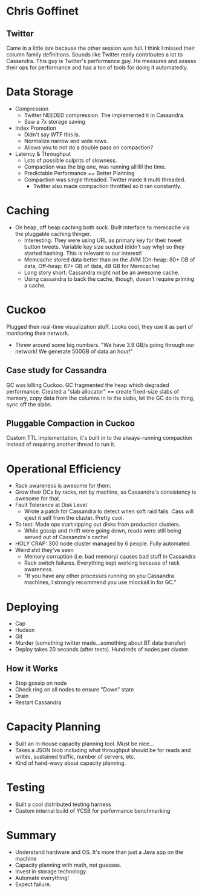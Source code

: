 Chris Goffinet
==

Twitter
--

Came in a little late because the other session was full. I think I missed their column family definitions.
Sounds like Twitter really contributes a lot to Cassandra. This guy is Twitter's performance guy. He measures and assess their ops for performance and has a ton of tools for doing it automatedly.

Data Storage
==

* Compression
  * Twitter NEEDED compression. The implemented it in Cassandra.
  * Saw a 7x storage saving
* Index Promotion
  * Didn't say WTF this is.
  * Normalize narrow and wide rows.
  * Allows you to not do a double pass on compaction?
* Latency & Throughput
  * Lots of possible culprits of slowness.
  * Compaction was the big one, was running alllllll the time.
  * Predictable Performance == Better Planning
  * Compaction was single threaded. Twitter made it multi threaded.
    * Twitter also made compaction throttled so it ran constantly.

Caching
==
* On heap, off heap caching both suck. Built interface to memcache via the pluggable caching thinger.
  * Interesting: They were using URL as primary key for their tweet button tweets. Variable key size sucked (didn't say why) so they started hashing. This is relevant to our interest!
  * Memcache stored data better than on the JVM (On-heap: 80+ GB of data, Off-heap: 67+ GB of data, 48 GB for Memcache)
  * Long story short: Cassandra might not be an awesome cache.
  * Using cassandra to back the cache, though, doesn't require priming a cache.

Cuckoo
==

Plugged their real-time visualization stuff. Looks cool, they use it as part of monitoring their network.

* Threw around some big numbers. "We have 3.9 GB/s going through our network! We generate 500GB of data an hour!"

Case study for Cassandra
--

GC was killing Cuckoo. GC fragmented the heap which degraded performance.
Created a "slab allocator" == create fixed-size slabs of memory, copy data from the columns in to the slabs, let the GC do its thing, sync off the slabs.

Pluggable Compaction in Cuckoo
--

Custom TTL implementation, it's built in to the always-running compaction instead of requiring another thread to run it.

Operational Efficiency
==

* Rack awareness is awesome for them.
* Grow their DCs by racks, not by machine, so Cassandra's consistency is awesome for that.
* Fault Tolerance at Disk Level
  * Wrote a patch for Cassandra to detect when soft raid fails. Cass will eject it self from the cluster. Pretty cool.
* To test: Made ops start ripping out disks from production clusters.
  * While gossip and thrift were going down, reads were still being served out of Cassandra's cache!
* HOLY CRAP: 300 node cluster managed by 6 people. Fully automated.
* Weird shit they've seen
  * Memory corruption (i.e. bad memory) causes bad stuff in Cassandra
  * Rack switch failures. Everything kept working because of rack awareness.
  * "If you have any other processes running on you Cassandra machines, I strongly recommend you use mlockall in for GC."

Deploying
==

* Cap
* Hudson
* Git
* Murder (something twitter made...something about BT data transfer)
* Deploy takes 20 seconds (after tests). Hundreds of nodes per cluster.

How it Works
--

  * Stop gossip on node
  * Check ring on all nodes to ensure "Down" state
  * Drain
  * Restart Cassandra

Capacity Planning
==

* Built an in-house capacity planning tool. Must be nice...
* Takes a JSON blob including what throughput should be for reads and writes, sustained traffic, number of servers, etc.
* Kind of hand-wavy about capacity planning.

Testing
==

* Built a cool distributed testing harness
* Custom internal build of YCSB for performance benchmarking

Summary
==

* Understand hardware and OS. It's more than just a Java app on the machine
* Capacity planning with math, not guesses.
* Invest in storage technology.
* Automate everything!
* Expect failure.
